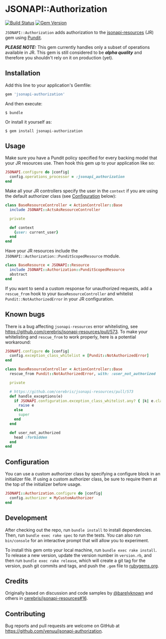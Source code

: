 # JSONAPI::Authorization

[![Build Status](https://img.shields.io/travis/venuu/jsonapi-authorization/master.svg?style=flat&maxAge=3600)](https://travis-ci.org/venuu/jsonapi-authorization) [![Gem Version](https://img.shields.io/gem/v/jsonapi-authorization.svg?style=flat&maxAge=3600)](https://rubygems.org/gems/jsonapi-authorization)

`JSONAPI::Authorization` adds authorization to the [jsonapi-resources][jr] (JR) gem using [Pundit][pundit].

***PLEASE NOTE:*** This gem currently handles only a subset of operations available in JR. This gem is still considered to be ***alpha quality*** and therefore you shouldn't rely on it on production (yet).

  [jr]: https://github.com/cerebris/jsonapi-resources "A resource-focused Rails library for developing JSON API compliant servers."
  [pundit]: https://github.com/elabs/pundit "Minimal authorization through OO design and pure Ruby classes"

## Installation

Add this line to your application's Gemfile:

```ruby
gem 'jsonapi-authorization'
```

And then execute:

    $ bundle

Or install it yourself as:

    $ gem install jsonapi-authorization

## Usage

Make sure you have a Pundit policy specified for every backing model that your JR resources use. Then hook this gem up to your application like so:

```ruby
JSONAPI.configure do |config|
  config.operations_processor = :jsonapi_authorization
end
```

Make all your JR controllers specify the user in the `context` if you are using the default authorizer class (see [Configuration](#configuration) below):

```ruby
class BaseResourceController < ActionController::Base
  include JSONAPI::ActsAsResourceController

  private

  def context
    {user: current_user}
  end
end
```

Have your JR resources include the `JSONAPI::Authorization::PunditScopedResource` module.

```ruby
class BaseResource < JSONAPI::Resource
  include JSONAPI::Authorization::PunditScopedResource
  abstract
end
```

If you want to send a custom response for unauthorized requests, add a `rescue_from` hook to your `BaseResourceController` and whitelist `Pundit::NotAuthorizedError` in your JR configuration.

## Known bugs

There is a bug affecting `jsonapi-resources` error whitelisting, see https://github.com/cerebris/jsonapi-resources/pull/573. To make your whitelisting and `rescue_from` to work properly, here is a potential workaround:

```ruby
JSONAPI.configure do |config|
  config.exception_class_whitelist = [Pundit::NotAuthorizedError]
end
```

```ruby
class BaseResourceController < ActionController::Base
  rescue_from Pundit::NotAuthorizedError, with: :user_not_authorized

  private

  # https://github.com/cerebris/jsonapi-resources/pull/573
  def handle_exceptions(e)
    if JSONAPI.configuration.exception_class_whitelist.any? { |k| e.class.ancestors.include?(k) }
      raise e
    else
      super
    end
  end

  def user_not_authorized
    head :forbidden
  end
end
```

## Configuration

You can use a custom authorizer class by specifying a configure block in an initializer file. If using a custom authorizer class, be sure to require them at the top of the initializer before usage.

```ruby
JSONAPI::Authorization.configure do |config|
  config.authorizer = MyCustomAuthorizer
end
```

## Development

After checking out the repo, run `bundle install` to install dependencies. Then, run `bundle exec rake spec` to run the tests. You can also run `bin/console` for an interactive prompt that will allow you to experiment.

To install this gem onto your local machine, run `bundle exec rake install`. To release a new version, update the version number in `version.rb`, and then run `bundle exec rake release`, which will create a git tag for the version, push git commits and tags, and push the `.gem` file to [rubygems.org](https://rubygems.org).

## Credits

Originally based on discussion and code samples by [@barelyknown](https://github.com/barelyknown) and others in [cerebris/jsonapi-resources#16](https://github.com/cerebris/jsonapi-resources/issues/16).

## Contributing

Bug reports and pull requests are welcome on GitHub at https://github.com/venuu/jsonapi-authorization.
